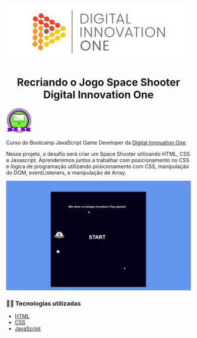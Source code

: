 <!--Banner session-->
<p align="center">
  <img src="./img/banner.png" alt="DIO" title="Digital Innovation One">
</p>

<!--About session-->
<h1 align="center">Recriando o Jogo Space Shooter<br>Digital Innovation One</h1>

<img src="./img/badge.png" title="Badge" width="70" height="70">

Curso do Bootcamp JavaScript Game Developer da [Digital Innovation One](https://digitalinnovation.one/).

Nesse projeto, o desafio será criar um Space Shooter utilizando HTML, CSS e Javascript. Aprenderemos juntos a trabalhar com posicionamento no CSS e lógica de programação utilizando posicionamento com CSS, manipulação do DOM, eventListeners, e manipulação de Array.

<p align="center"><img src="./img/projeto.gif" title="Jogo Space Shooter - DIO"></p>

<h3>👨‍💻 Tecnologias utilizadas</h3>

- [HTML](https://www.w3schools.com/html/)
- [CSS](https://developer.mozilla.org/pt-BR/docs/Web/CSS)
- [JavaScript](https://developer.mozilla.org/en-US/docs/Web/JavaScript)


